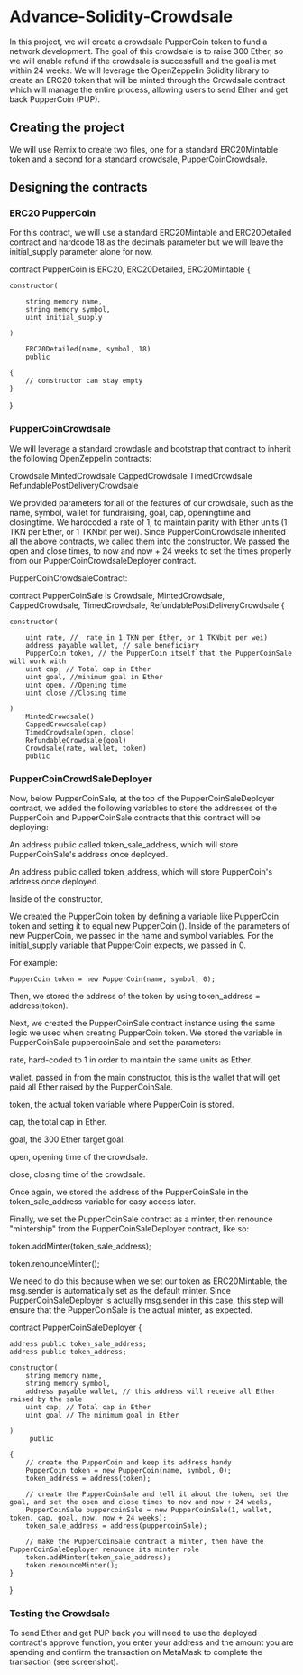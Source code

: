 # Advance-Solidity-Crowdsale

In this project, we will create a crowdsale PupperCoin token to fund a network development. The goal of this crowdsale is to raise 300 Ether, so we will enable refund if the crowdsale is successfull and the goal is met within 24 weeks.
We will leverage the OpenZeppelin Solidity library to create an ERC20 token that will be minted through the Crowdsale contract which will manage the entire process, allowing users to send Ether and get back PupperCoin (PUP).

## Creating the project
We will use Remix to create two files, one for a standard ERC20Mintable token and a second for a standard crowdsale, PupperCoinCrowdsale.

## Designing the contracts

### ERC20 PupperCoin
For this contract, we will use a standard ERC20Mintable and ERC20Detailed contract and hardcode 18 as the decimals parameter but we will leave the initial_supply parameter alone for now.



contract PupperCoin is ERC20, ERC20Detailed, ERC20Mintable {

    constructor(
    
        string memory name,
        string memory symbol,
        uint initial_supply
        
    )
    
        ERC20Detailed(name, symbol, 18)
        public
        
    {
        // constructor can stay empty
    }
}



### PupperCoinCrowdsale
We will leverage a standard crowdasle and bootstrap that contract to inherit the following OpenZeppelin contracts: 

Crowdsale
MintedCrowdsale
CappedCrowdsale
TimedCrowdsale
RefundablePostDeliveryCrowdsale


We provided parameters for all of the features of our crowdsale, such as the name, symbol, wallet for fundraising, goal, cap, openingtime and closingtime.
We hardcoded a rate of 1, to maintain parity with Ether units (1 TKN per Ether, or 1 TKNbit per wei). Since PupperCoinCrowdsale inherited all the above contracts, we called them into the constructor. We passed the open and close times, to now and now + 24 weeks to set the times properly from our PupperCoinCrowdsaleDeployer contract.


PupperCoinCrowdsaleContract:

 contract PupperCoinSale is Crowdsale, MintedCrowdsale, CappedCrowdsale, TimedCrowdsale, RefundablePostDeliveryCrowdsale {
 
    constructor(
    
        uint rate, //  rate in 1 TKN per Ether, or 1 TKNbit per wei)
        address payable wallet, // sale beneficiary
        PupperCoin token, // the PupperCoin itself that the PupperCoinSale will work with
        uint cap, // Total cap in Ether
        uint goal, //minimum goal in Ether
        uint open, //Opening time
        uint close //Closing time
         
    )
        MintedCrowdsale()
        CappedCrowdsale(cap)
        TimedCrowdsale(open, close)
        RefundableCrowdsale(goal)
        Crowdsale(rate, wallet, token)
        public
   


### PupperCoinCrowdSaleDeployer

Now, below PupperCoinSale, at the top of the PupperCoinSaleDeployer contract, we added the following variables to store the addresses of the PupperCoin and PupperCoinSale contracts that this contract will be deploying:

An address public called token_sale_address, which will store PupperCoinSale's address once deployed.

An address public called token_address, which will store PupperCoin's address once deployed.

Inside of the constructor,


We created the PupperCoin token by defining a variable like PupperCoin token and setting it to equal new PupperCoin (). Inside of the parameters of new PupperCoin, we passed in the name and symbol variables. For the initial_supply variable that PupperCoin expects, we passed in 0.

For example:

    PupperCoin token = new PupperCoin(name, symbol, 0);


Then, we stored the address of the token by using token_address = address(token).


Next, we created the PupperCoinSale contract instance using the same logic we used when creating PupperCoin token. We stored the variable in PupperCoinSale puppercoinSale and set the parameters:


rate, hard-coded to 1 in order to maintain the same units as Ether.

wallet, passed in from the main constructor, this is the wallet that will get paid all Ether raised by the PupperCoinSale.

token, the actual token variable where PupperCoin is stored.

cap, the total cap in Ether.

goal, the 300 Ether target goal.

open, opening time of the crowdsale.

close, closing time of the crowdsale.

Once again, we stored the address of the PupperCoinSale in the token_sale_address variable for easy access later.


Finally, we set the PupperCoinSale contract as a minter, then renounce "mintership" from the PupperCoinSaleDeployer contract, like so:

token.addMinter(token_sale_address);

token.renounceMinter();


We need to do this because when we set our token as ERC20Mintable, the msg.sender is automatically set as the default minter. Since PupperCoinSaleDeployer is actually msg.sender in this case, this step will ensure that the PupperCoinSale is the actual minter, as expected.


contract PupperCoinSaleDeployer {

    address public token_sale_address;
    address public token_address;
    
    constructor(
        string memory name,
        string memory symbol,
        address payable wallet, // this address will receive all Ether raised by the sale
        uint cap, // Total cap in Ether
        uint goal // The minimum goal in Ether

    )
         public
         
    {
        // create the PupperCoin and keep its address handy
        PupperCoin token = new PupperCoin(name, symbol, 0);
        token_address = address(token);

        // create the PupperCoinSale and tell it about the token, set the goal, and set the open and close times to now and now + 24 weeks,
        PupperCoinSale puppercoinSale = new PupperCoinSale(1, wallet, token, cap, goal, now, now + 24 weeks);
        token_sale_address = address(puppercoinSale);

        // make the PupperCoinSale contract a minter, then have the PupperCoinSaleDeployer renounce its minter role
        token.addMinter(token_sale_address);
        token.renounceMinter();
    }
}


### Testing the Crowdsale
To send Ether and get PUP back you will need to use the deployed contract's approve function, you enter your address and the amount you are spending and confirm the transaction on MetaMask to complete the transaction (see screenshot).




